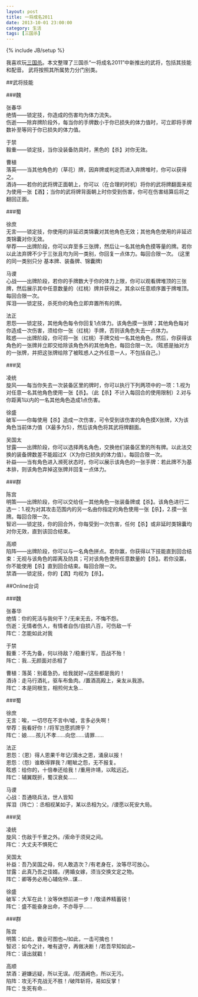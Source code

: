 ```yaml
---
layout: post
title: 一将成名2011
date: 2013-10-01 23:00:00
category: 生活
tags: [三国杀]
---
```

{% include JB/setup %}

我喜欢玩[三国杀](http://www.sanguosha.com)。本文整理了三国杀“一将成名2011”中新推出的武将，包括其技能和配音。
武将按照其所属势力分门别类。

<!--more-->

##武将技能

###魏  

张春华  
绝情——锁定技，你造成的伤害均为体力流失。  
伤逝——除弃牌阶段外，每当你的手牌数小于你已损失的体力值时，可立即将手牌数补至等同于你已损失的体力值。  

于禁  
毅重——锁定技，当你没装备防具时，黑色的【杀】对你无效。  

曹植  
落英——当其他角色的（草花）牌，因弃牌或判定而进入弃牌堆时，你可以获得之。  
酒诗——若你的武将牌正面朝上，你可以（在合理的时机）将你的武将牌翻面来视为使用一张【酒】；当你的武将牌背面朝上时你受到伤害，你可在伤害结算后将之翻回正面。  

###蜀

徐庶  
无言——锁定技，你使用的非延迟类锦囊对其他角色无效；其他角色使用的非延迟类锦囊对你无效。  
举荐——出牌阶段，你可以弃至多三张牌，然后让一名其他角色摸等量的牌。若你以此法弃牌不少于三张且均为同一类别，你回复一点体力。每回合限一次。 (这里的同一类别只分 基本牌、装备牌、锦囊牌)  

马谡  
心战——出牌阶段，若你的手牌数大于你的体力上限，你可以观看牌堆顶的三张牌，然后展示其中任意数量的（红桃）牌并获得之，其余以任意顺序置于牌堆顶。每回合限一次。  
挥泪——锁定技，杀死你的角色立即弃置所有的牌。  

法正  
恩怨——锁定技，其他角色每令你回复1点体力。该角色摸一张牌；其他角色每对你造成一次伤害，须给你一张（红桃）手牌，否则该角色失去一点体力。  
眩惑——出牌阶段，你可将一张（红桃）手牌交给一名其他角色，然后，你获得该角色的一张牌并立即交给除该角色外的其他角色，每回合限一次。（眩惑是抽对方的一张牌，并把这张牌给除了被眩惑人之外任意一人，不包括自己。）  

###吴

凌统  
旋风——每当你失去一次装备区里的牌时，你可以执行下列两项中的一项：1.视为对任意一名其他角色使用一张【杀】。（此【杀】不计入每回合的使用限制）2.对与你距离1以内的一名其他角色造成1点伤害。  

徐盛  
破军——你每使用【杀】造成一次伤害，可令受到该伤害的角色摸X张牌，X为该角色当前体力值（X最多为5），然后该角色将其武将牌翻面。  

吴国太  
甘露——出牌阶段，你可以选择两名角色，交换他们装备区里的所有牌。以此法交换的装备牌数差不能超过X（X为你已损失的体力值）。每回合限一次。  
补益——当有角色进入濒死状态时，你可以展示该角色的一张手牌：若此牌不为基本排，则该角色弃掉这张牌并回复一点体力。  

###群

陈宫  
明策——出牌阶段，你可以交给任一其他角色一张装备牌或【杀】。该角色进行二选一：1.视为对其攻击范围内的另一名由你指定的角色使用一张【杀】，2.摸一张牌。每回合限一次。  
智迟——锁定技，你的回合外，你每受到一次伤害，任何【杀】或非延时类锦囊均对你无效，直到该回合结束。  

高顺  
陷阵——出牌阶段，你可以与一名角色拼点。若你赢，你获得以下技能直到回合结束：无视与该角色的距离及防具；可对该角色使用任意数量的【杀】。若你没赢，你不能使用【杀】直到回合结束。每回合限一次。  
禁酒——锁定技，你的【酒】均视为【杀】。  

##Online台词

###魏

张春华  
绝情：你的死活与我何干？/无来无去，不悔不怨。  
伤逝：无情者伤人，有情者自伤/自损八百，可伤敌一千  
阵亡：怎能如此对我  

于禁  
毅重：不先为备，何以待敌？/稳重行军，百战不殆！  
阵亡：我...无颜面对丞相了  

曹植：落英：别着急扔，给我就好~/这些都是我的！  
酒诗：走马行酒礼，驱车布鱼肉。/置酒高殿上，亲友从我游。  
阵亡：本是同根生，相煎何太急…  
  
###蜀

徐庶  
无言：唉，一切尽在不言中/嘘，言多必失啊！  
举荐：我看好你！/将军岂愿抓牌乎？  
阵亡：娘……孩儿不孝……向您……请罪……  

法正  
恩怨：（恩）得人恩果千年记/滴水之恩，涌泉以报！  
恩怨：（怨）谁敢得罪我？/睚眦之怨，无不报复。  
眩惑：给你的，十倍奉还给我！/重用许靖，以眩远近。  
阵亡：辅翼既折，蜀汉衰矣……  

马谡  
心战：吾通晓兵法，世人皆知  
挥泪（阵亡）：丞相视某如子，某以丞相为父。/谡愿以死安大局。  

###吴

凌统  
旋风：伤敌于千里之外。/索命于须臾之间。  
阵亡：大丈夫不惧死亡  

吴国太  
补益：吾乃吴国之母，何人敢造次？/有老身在，汝等尽可放心。  
甘露：此真乃吾之佳婿。/男婚女嫁，须当交换文定之物。  
阵亡：卿等务必用心辅佐仲…谋…  

徐盛  
破军：大军在此！汝等休想前进一步！/敬请养精蓄锐！  
阵亡：盛不能奋身出命，不亦辱乎……  

###群

陈宫  
明策：如此，霸业可图也~/如此，一击可擒也！  
智迟：如今之计，唯有退守，再做决断！/若吾早知如此~  
阵亡：请出就戳！  

高顺  
禁酒：避嫌远疑，所以无误。/贬酒阙色，所以无污。  
陷阵：攻无不克战无不胜！/破阵斩将，易如反掌！  
阵亡：生死有命…  
